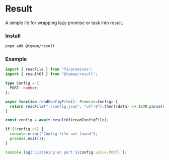 # Result

A simple lib for wrapping lazy promise or task into result.

### Install

```sh
pnpm add @tqman/result
```

### Example

```ts
import { readFile } from "fs/promises";
import { resultOf } from "@tqman/result";

type Config = {
  PORT: number;
};

async function readConfigFile(): Promise<Config> {
  return readFile("./config.json", "utf-8").then((data) => JSON.parse(data));
}

const config = await resultOf(readConfigFile);

if (!config.ok) {
  console.error("Config file not found");
  process.exit(1);
}

console.log(`Listening on port ${config.value.PORT}`);
```
